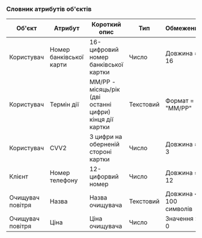 ### Словник атрибутів об'єктів
|  Об'єкт  |  Атрибут  |      Короткий опис      |        Тип       | Обмеження |
| ---- | ----- | ----------------------------- | ------------------------------------- | ------ |
| Користувач | Номер банківської карти | 16-цифровий номер банківської картки | Число | Довжина = 16 |
| Користувач | Термін дії | ММ/РР - місяць/рік (дві останні цифри) кінця дії картки | Текстовий | Формат = "ММ/РР" |
| Користувач | CVV2 | 3 цифри на оберненій стороні картки | Число | Довжина = 3 |
| Клієнт | Номер телефону | 12-цифорвий номер | Число | Довжина = 12 |
| Очищувач повітря |  Назва | Назва очищувача | Текстовий | Довжина < 100 символів |
| Очищувач повітря | Ціна | Ціна очищувача | Число | Значення > 0 |
